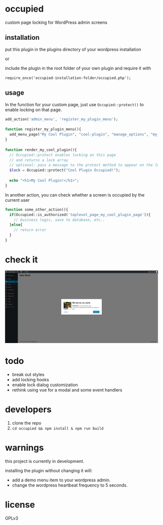 occupied
=========

custom page locking for WordPress admin screens

## installation

put this plugin in the plugins directory of your wordpress installation

or

include the plugin in the root folder of your own plugin and require it with 

`require_once('occupied-installation-folder/occupied.php');`

## usage

In the function for your custom page, just use `Occupied::protect()` to enable locking on that page.

```php 
add_action('admin_menu', 'register_my_plugin_menu');

function register_my_plugin_menu(){
  add_menu_page("My Cool Plugin", "cool-plugin", "manage_options", "my_cool_plugin_page", "render_my_cool_plugin", "dashicons-heart", 7);
}

function render_my_cool_plugin(){
  // Occupied::protect enables locking on this page
  // and returns a lock array
  // optional: pass a message to the protect method to appear on the lock modal.
  $lock = Occupied::protect("Cool Plugin Occupied!");

  echo "<h1>My Cool Plugin!</h1>";
}
```
In another action, you can check whether a screen is occupied by the current user

```php
function some_other_action(){
  if(Occupied::is_authorized('toplevel_page_my_cool_plugin_page')){
    // business logic, save to database, etc..
  }else{
    // return error
  }
}
```
check it
========= 

![](screenshots/occupied_screenshot.png?raw=true "screenshot")

todo
=====

* break out styles
* add locking hooks 
* enable lock dialog customization
* rethink using vue for a modal and some event handlers

developers
===========

1. clone the repo
2. `cd occupied && npm install & npm run build`

warnings
==========

this project is currently in development.

installing the plugin without changing it will:

* add a demo menu item to your wordpress admin.
* change the wordpress heartbeat frequency to 5 seconds.

license
========

GPLv3


